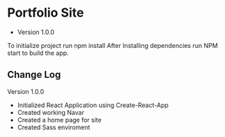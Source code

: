 # Portfolio Site
- Version 1.0.0

To initialize project run npm install
After Installing dependencies run NPM start to build the app.

## Change Log

Version 1.0.0

- Initialized React Application using Create-React-App
- Created working Navar
- Created a home page for site
- Created Sass enviroment

